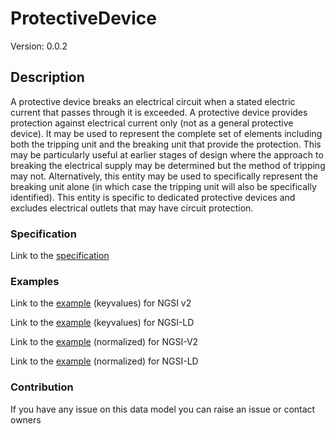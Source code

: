 # ProtectiveDevice
Version: 0.0.2

## Description 

A protective device breaks an electrical circuit when a stated electric current that passes through it is exceeded.  A protective device provides protection against electrical current only (not as a general protective device). It may be used to represent the complete set of elements including both the tripping unit and the breaking unit that provide the protection. This may be particularly useful at earlier stages of design where the approach to breaking the electrical supply may be determined but the method of tripping may not. Alternatively, this entity may be used to specifically represent the breaking unit alone (in which case the tripping unit will also be specifically identified). This entity is specific to dedicated protective devices and excludes electrical outlets that may have circuit protection.
### Specification

Link to the [specification](https://github.com/smart-data-models/incubated/SAREF/s4bldg/ProtectiveDevice/doc/spec.md)

### Examples

Link to the [example](https://github.com/smart-data-models/incubated/SAREF/s4bldg/ProtectiveDevice/examples/example.json) (keyvalues) for NGSI v2

Link to the [example](https://github.com/smart-data-models/incubated/SAREF/s4bldg/ProtectiveDevice/examples/example.jsonld) (keyvalues) for NGSI-LD

Link to the [example](https://github.com/smart-data-models/incubated/SAREF/s4bldg/ProtectiveDevice/examples/example-normalized.json) (normalized) for NGSI-V2

Link to the [example](https://github.com/smart-data-models/incubated/SAREF/s4bldg/ProtectiveDevice/examples/example-normalized.jsonld) (normalized) for NGSI-LD
### Contribution

 If you have any issue on this data model you can raise an issue or contact owners
